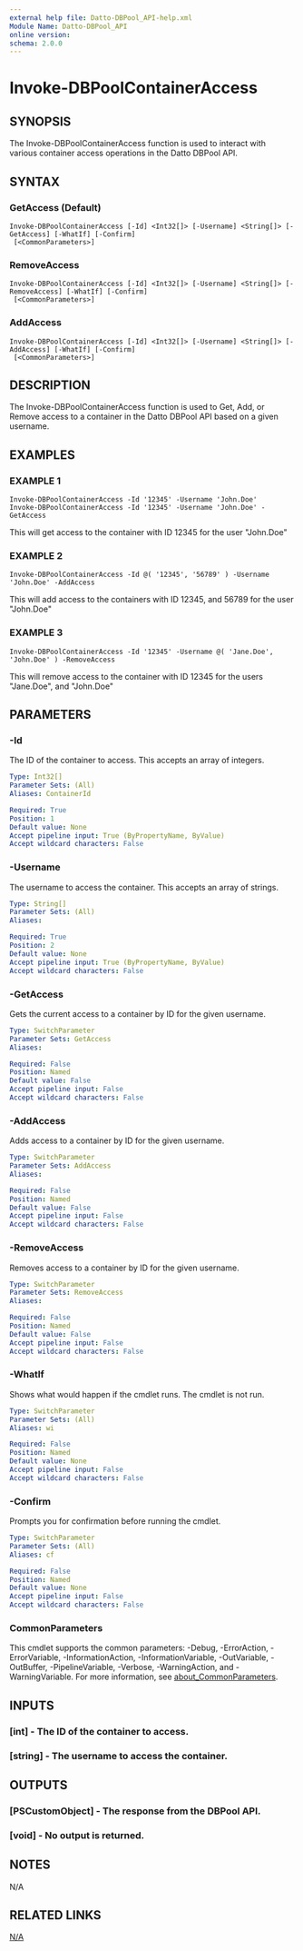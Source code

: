```yaml
---
external help file: Datto-DBPool_API-help.xml
Module Name: Datto-DBPool_API
online version:
schema: 2.0.0
---
```


# Invoke-DBPoolContainerAccess

## SYNOPSIS
The Invoke-DBPoolContainerAccess function is used to interact with various container access operations in the Datto DBPool API.

## SYNTAX

### GetAccess (Default)
```
Invoke-DBPoolContainerAccess [-Id] <Int32[]> [-Username] <String[]> [-GetAccess] [-WhatIf] [-Confirm]
 [<CommonParameters>]
```

### RemoveAccess
```
Invoke-DBPoolContainerAccess [-Id] <Int32[]> [-Username] <String[]> [-RemoveAccess] [-WhatIf] [-Confirm]
 [<CommonParameters>]
```

### AddAccess
```
Invoke-DBPoolContainerAccess [-Id] <Int32[]> [-Username] <String[]> [-AddAccess] [-WhatIf] [-Confirm]
 [<CommonParameters>]
```

## DESCRIPTION
The Invoke-DBPoolContainerAccess function is used to Get, Add, or Remove access to a container in the Datto DBPool API based on a given username.

## EXAMPLES

### EXAMPLE 1
```
Invoke-DBPoolContainerAccess -Id '12345' -Username 'John.Doe'
Invoke-DBPoolContainerAccess -Id '12345' -Username 'John.Doe' -GetAccess
```

This will get access to the container with ID 12345 for the user "John.Doe"

### EXAMPLE 2
```
Invoke-DBPoolContainerAccess -Id @( '12345', '56789' ) -Username 'John.Doe' -AddAccess
```

This will add access to the containers with ID 12345, and 56789 for the user "John.Doe"

### EXAMPLE 3
```
Invoke-DBPoolContainerAccess -Id '12345' -Username @( 'Jane.Doe', 'John.Doe' ) -RemoveAccess
```

This will remove access to the container with ID 12345 for the users "Jane.Doe", and "John.Doe"

## PARAMETERS

### -Id
The ID of the container to access.
This accepts an array of integers.

```yaml
Type: Int32[]
Parameter Sets: (All)
Aliases: ContainerId

Required: True
Position: 1
Default value: None
Accept pipeline input: True (ByPropertyName, ByValue)
Accept wildcard characters: False
```

### -Username
The username to access the container.
This accepts an array of strings.

```yaml
Type: String[]
Parameter Sets: (All)
Aliases:

Required: True
Position: 2
Default value: None
Accept pipeline input: True (ByPropertyName, ByValue)
Accept wildcard characters: False
```

### -GetAccess
Gets the current access to a container by ID for the given username.

```yaml
Type: SwitchParameter
Parameter Sets: GetAccess
Aliases:

Required: False
Position: Named
Default value: False
Accept pipeline input: False
Accept wildcard characters: False
```

### -AddAccess
Adds access to a container by ID for the given username.

```yaml
Type: SwitchParameter
Parameter Sets: AddAccess
Aliases:

Required: False
Position: Named
Default value: False
Accept pipeline input: False
Accept wildcard characters: False
```

### -RemoveAccess
Removes access to a container by ID for the given username.

```yaml
Type: SwitchParameter
Parameter Sets: RemoveAccess
Aliases:

Required: False
Position: Named
Default value: False
Accept pipeline input: False
Accept wildcard characters: False
```

### -WhatIf
Shows what would happen if the cmdlet runs.
The cmdlet is not run.

```yaml
Type: SwitchParameter
Parameter Sets: (All)
Aliases: wi

Required: False
Position: Named
Default value: None
Accept pipeline input: False
Accept wildcard characters: False
```

### -Confirm
Prompts you for confirmation before running the cmdlet.

```yaml
Type: SwitchParameter
Parameter Sets: (All)
Aliases: cf

Required: False
Position: Named
Default value: None
Accept pipeline input: False
Accept wildcard characters: False
```

### CommonParameters
This cmdlet supports the common parameters: -Debug, -ErrorAction, -ErrorVariable, -InformationAction, -InformationVariable, -OutVariable, -OutBuffer, -PipelineVariable, -Verbose, -WarningAction, and -WarningVariable. For more information, see [about_CommonParameters](http://go.microsoft.com/fwlink/?LinkID=113216).

## INPUTS

### [int] - The ID of the container to access.
### [string] - The username to access the container.
## OUTPUTS

### [PSCustomObject] - The response from the DBPool API.
### [void] - No output is returned.
## NOTES
N/A

## RELATED LINKS

[N/A]()

